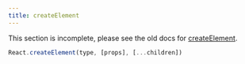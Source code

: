 ```yaml
---
title: createElement
---
```


<Wip>

This section is incomplete, please see the old docs for [createElement](https://reactjs.org/docs/react-api.html#createelement).

</Wip>


<Intro>

```js
React.createElement(type, [props], [...children])
```

</Intro>
